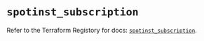 # `spotinst_subscription`

Refer to the Terraform Registory for docs: [`spotinst_subscription`](https://registry.terraform.io/providers/spotinst/spotinst/1.131.0/docs/resources/subscription).
